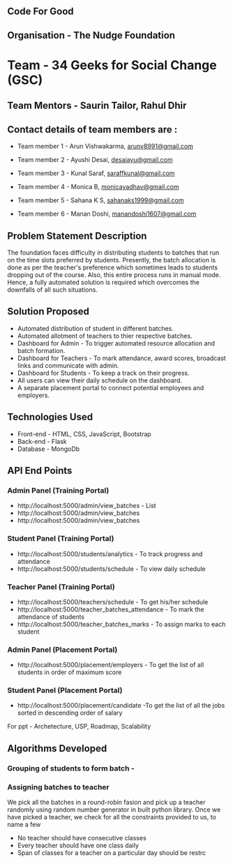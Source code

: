 ## Code For Good
## Organisation - The Nudge Foundation
# Team - 34 Geeks for Social Change (GSC)
## Team Mentors - Saurin Tailor, Rahul Dhir
## Contact details of team members are : 

 - Team member 1 - Arun Vishwakarma, arunv8991@gmail.com

 - Team member 2 - Ayushi Desai, desaiayu@gmail.com

 - Team member 3 - Kunal Saraf, saraffkunal@gmail.com

 - Team member 4 - Monica B, monicayadhav@gmail.com

 - Team member 5 - Sahana K S, sahanaks1999@gmail.com

 - Team member 6 - Manan Doshi, manandoshi1607@gmail.com

## Problem Statement Description 
The foundation faces difficulty in distributing students to batches that run on the time slots preferred by students. Presently, the batch allocation is done as per the teacher's preference which sometimes leads to students dropping out of the course. Also, this entire process runs in manual mode. Hence, a fully automated solution is required which overcomes the downfalls of all such situations.

## Solution Proposed
 - Automated distribution of student in different batches.
 - Automated allotment of teachers to thier respective batches.
 - Dashboard for Admin - To trigger automated resource allocation and batch formation.
 - Dashboard for Teachers - To mark attendance, award scores, broadcast links and communicate with admin.
 - Dashboard for Students - To keep a track on their progress.
 - All users can view their daily schedule on the dashboard.
 - A separate placement portal to connect potential employees and employers.

## Technologies Used
 - Front-end - HTML, CSS, JavaScript, Bootstrap
 - Back-end - Flask
 - Database - MongoDb

<!-- <img src="assets/images/bracket_icon.png" alt="Bracket Chat Logo" width="200px" height="200px"> -->

## API End Points
### Admin Panel (Training Portal)
 - http://localhost:5000/admin/view_batches - List 
 - http://localhost:5000/admin/view_batches
 - http://localhost:5000/admin/view_batches

### Student Panel (Training Portal)
 - http://localhost:5000/students/analytics - To track progress and attendance
 - http://localhost:5000/students/schedule - To view daily schedule

### Teacher Panel (Training Portal)
 - http://localhost:5000/teachers/schedule - To get his/her schedule
 - http://localhost:5000/teacher_batches_attendance - To mark the attendance of students
 - http://localhost:5000/teacher_batches_marks - To assign marks to each student

### Admin Panel (Placement Portal)
 - http://localhost:5000/placement/employers - To get the list of all students in order of maximum score 

### Student Panel (Placement Portal)
 - http://localhost:5000/placement/candidate -To get the list of all the jobs sorted in descending order of salary

For ppt - Archetecture, USP, Roadmap, Scalability

## Algorithms Developed
### Grouping of students to form batch - 
### Assigning batches to teacher
We pick all the batches in a round-robin fasion and pick up a teacher randomly using random number generator in built python library. Once we have picked a teacher, we check for all the constraints provided to us, to name a few
 - No teacher should have consecutive classes
 - Every teacher should have one class daily
 - Span of classes for a teacher on a particular day should be restrc